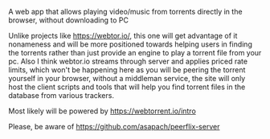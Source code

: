A web app that allows playing video/music from torrents directly in the browser, without downloading to PC

Unlike projects like https://webtor.io/, this one will get advantage of it nonameness and will be more positioned towards helping users in finding the torrents rather than just provide an engine to play a torrent file from your pc. Also I think webtor.io streams through server and applies priced rate limits, which won't be happening here as you will be peering the torrent yourself in your browser, without a middleman service, the site will only host the client scripts and tools that will help you find torrent files in the database from various trackers.

Most likely will be powered by https://webtorrent.io/intro

Please, be aware of https://github.com/asapach/peerflix-server
